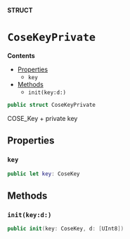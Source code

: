 **STRUCT**

# `CoseKeyPrivate`

**Contents**

- [Properties](#properties)
  - `key`
- [Methods](#methods)
  - `init(key:d:)`

```swift
public struct CoseKeyPrivate
```

COSE_Key + private key

## Properties
### `key`

```swift
public let key: CoseKey
```

## Methods
### `init(key:d:)`

```swift
public init(key: CoseKey, d: [UInt8])
```
